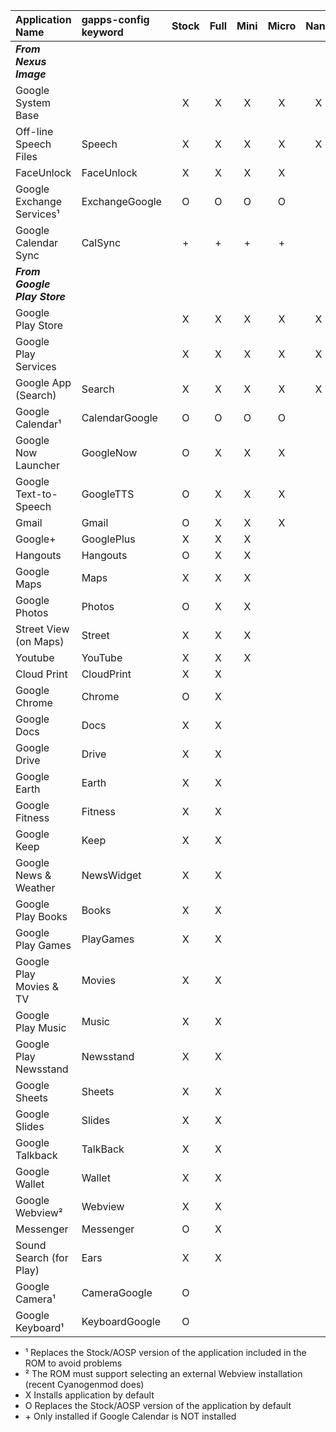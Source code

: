 Application Name |gapps-config<br>keyword|Stock|Full |Mini |Micro|Nano |Pico |
|:------------------------|:-------------|:---:|:---:|:---:|:---:|:---:|:---:|
|**_From Nexus Image_**   |              |     |     |     |     |     |     |
|Google System Base       |              |  X  |  X  |  X  |  X  |  X  |  X  |
|Off-line Speech Files    |Speech        |  X  |  X  |  X  |  X  |  X  |     |
|FaceUnlock               |FaceUnlock    |  X  |  X  |  X  |  X  |     |     |
|Google Exchange Services¹|ExchangeGoogle|  O  |  O  |  O  |  O  |     |     |
|Google Calendar Sync     |CalSync       | \+  | \+  | \+  | \+  |     |     |
|**_From Google Play Store_**|           |     |     |     |     |     |     |
|Google Play Store        |              |  X  |  X  |  X  |  X  |  X  |  X  |
|Google Play Services     |              |  X  |  X  |  X  |  X  |  X  |  X  |
|Google App (Search)      |Search        |  X  |  X  |  X  |  X  |  X  |     |
|Google Calendar¹         |CalendarGoogle|  O  |  O  |  O  |  O  |     |     |
|Google Now Launcher      |GoogleNow     |  O  |  X  |  X  |  X  |     |     |
|Google Text-to-Speech    |GoogleTTS     |  O  |  X  |  X  |  X  |     |     |
|Gmail                    |Gmail         |  O  |  X  |  X  |  X  |     |     |
|Google+                  |GooglePlus    |  X  |  X  |  X  |     |     |     |
|Hangouts                 |Hangouts      |  O  |  X  |  X  |     |     |     |
|Google Maps              |Maps          |  X  |  X  |  X  |     |     |     |
|Google Photos            |Photos        |  O  |  X  |  X  |     |     |     |
|Street View (on Maps)    |Street        |  X  |  X  |  X  |     |     |     |
|Youtube                  |YouTube       |  X  |  X  |  X  |     |     |     |
|Cloud Print              |CloudPrint    |  X  |  X  |     |     |     |     |
|Google Chrome            |Chrome        |  O  |  X  |     |     |     |     |
|Google Docs              |Docs          |  X  |  X  |     |     |     |     |
|Google Drive             |Drive         |  X  |  X  |     |     |     |     |
|Google Earth             |Earth         |  X  |  X  |     |     |     |     |
|Google Fitness           |Fitness       |  X  |  X  |     |     |     |     |
|Google Keep              |Keep          |  X  |  X  |     |     |     |     |
|Google News & Weather    |NewsWidget    |  X  |  X  |     |     |     |     |
|Google Play Books        |Books         |  X  |  X  |     |     |     |     |
|Google Play Games        |PlayGames     |  X  |  X  |     |     |     |     |
|Google Play Movies & TV  |Movies        |  X  |  X  |     |     |     |     |
|Google Play Music        |Music         |  X  |  X  |     |     |     |     |
|Google Play Newsstand    |Newsstand     |  X  |  X  |     |     |     |     |
|Google Sheets            |Sheets        |  X  |  X  |     |     |     |     |
|Google Slides            |Slides        |  X  |  X  |     |     |     |     |
|Google Talkback          |TalkBack      |  X  |  X  |     |     |     |     |
|Google Wallet            |Wallet        |  X  |  X  |     |     |     |     |
|Google Webview²          |Webview       |  X  |  X  |     |     |     |     |
|Messenger                |Messenger     |  O  |  X  |     |     |     |     |
|Sound Search (for Play)  |Ears          |  X  |  X  |     |     |     |     |
|Google Camera¹           |CameraGoogle  |  O  |     |     |     |     |     |
|Google Keyboard¹         |KeyboardGoogle|  O  |     |     |     |     |     |

* ¹ Replaces the Stock/AOSP version of the application included in the ROM to avoid problems
* ² The ROM must support selecting an external Webview installation (recent Cyanogenmod does)
* X Installs application by default
* O Replaces the Stock/AOSP version of the application by default
* \+ Only installed if Google Calendar is NOT installed